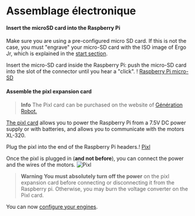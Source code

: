 # Assemblage électronique

#### Insert the microSD card into the Raspberry Pi

Make sure you are using a pre-configured micro SD card. If this is not the case, you must "engrave" your micro-SD card with the ISO image of Ergo Jr, which is explained in the [start section](../../installation/burn-an-image-file.md).

Insert the micro-SD card inside the Raspberry Pi: push the micro-SD card into the slot of the connector until you hear a "click". ! [Raspberry Pi micro-SD](img/electronic/rpi-sd.jpg)

#### Assemble the pixl expansion card

> **Info** The Pixl card can be purchased on the website of [Génération Robot.](http://www.generationrobots.com/en/402420-carte-pixl.html)

[The pixl card](https://github.com/poppy-project/pixl) allows you to power the Raspberry Pi from a 7.5V DC power supply or with batteries, and allows you to communicate with the motors XL-320.

Plug the pixl into the end of the Raspberry Pi headers.! [Pixl](img/electronic/pixl-step_1-2.jpg)

Once the pixl is plugged in (**and not before**), you can connect the power and the wires of the motors. ![Pixl](img/electronic/pixl-step_3-4-5.jpg)

> **Warning** **You must absolutely turn off the power** on the pixl expansion card before connecting or disconnecting it from the Raspberry pi. Otherwise, you may burn the voltage converter on the Pixl card.

You can now [configure your engines](motor-configuration.md).